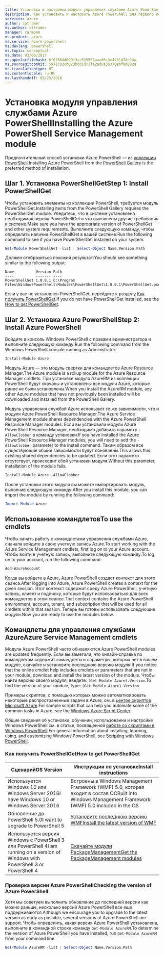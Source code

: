```yaml
---
title: Установка и настройка модуля управления службами Azure PowerShell | Документация Майкрософт
description: Как установить и настроить Azure PowerShell для первого использования.
services: azure
author: sptramer
ms.author: sttramer
manager: carmonm
ms.product: azure
ms.service: azure-powershell
ms.devlang: powershell
ms.topic: conceptual
ms.date: 03/06/2017
ms.openlocfilehash: 6f0f56dd09913ac535552aaa06c8e4431d78c24a
ms.sourcegitcommit: 5971c92cb023bdd1d71fa2ad0a3b378abfbd092a
ms.translationtype: HT
ms.contentlocale: ru-RU
ms.lasthandoff: 05/23/2018
---
```

# <a name="installing-the-azure-powershell-service-management-module"></a><span data-ttu-id="2f33c-103">Установка модуля управления службами Azure PowerShell</span><span class="sxs-lookup"><span data-stu-id="2f33c-103">Installing the Azure PowerShell Service Management module</span></span>

<span data-ttu-id="2f33c-104">Предпочтительный способ установки Azure PowerShell — из [коллекции PowerShell](https://www.powershellgallery.com/).</span><span class="sxs-lookup"><span data-stu-id="2f33c-104">Installing Azure PowerShell from the [PowerShell Gallery](https://www.powershellgallery.com/) is the preferred method of installation.</span></span>

## <a name="step-1-install-powershellget"></a><span data-ttu-id="2f33c-105">Шаг 1. Установка PowerShellGet</span><span class="sxs-lookup"><span data-stu-id="2f33c-105">Step 1: Install PowerShellGet</span></span>

<span data-ttu-id="2f33c-106">Чтобы установить элементы из коллекции PowerShell, требуется модуль PowerShellGet.</span><span class="sxs-lookup"><span data-stu-id="2f33c-106">Installing items from the PowerShell Gallery requires the PowerShellGet module.</span></span> <span data-ttu-id="2f33c-107">Убедитесь, что в системе установлена необходимая версия PowerShellGet и что выполнены другие требования к системе.</span><span class="sxs-lookup"><span data-stu-id="2f33c-107">Make sure you have the appropriate version of PowerShellGet and other system requirements.</span></span> <span data-ttu-id="2f33c-108">Выполните следующую команду, чтобы определить наличие PowerShellGet в вашей системе:</span><span class="sxs-lookup"><span data-stu-id="2f33c-108">Run the following command to see if you have PowerShellGet installed on your system.</span></span>

```powershell
Get-Module PowerShellGet -list | Select-Object Name,Version,Path
```

<span data-ttu-id="2f33c-109">Должен отобразиться похожий результат:</span><span class="sxs-lookup"><span data-stu-id="2f33c-109">You should see something similar to the following output:</span></span>

```
Name          Version Path
----          ------- ----
PowerShellGet 1.0.0.1 C:\Program Files\WindowsPowerShell\Modules\PowerShellGet\1.0.0.1\PowerShellGet.psd1
```

<span data-ttu-id="2f33c-110">Если у вас не установлен PowerShellGet, перейдите к разделу [Как получить PowerShellGet](#how-to-get-powershellget).</span><span class="sxs-lookup"><span data-stu-id="2f33c-110">If you do not have PowerShellGet installed, see the [How to get PowerShellGet](#how-to-get-powershellget).</span></span>

## <a name="step-2-install-azure-powershell"></a><span data-ttu-id="2f33c-111">Шаг 2. Установка Azure PowerShell</span><span class="sxs-lookup"><span data-stu-id="2f33c-111">Step 2: Install Azure PowerShell</span></span>

<span data-ttu-id="2f33c-112">Войдите в консоль Windows PowerShell с правами администратора и выполните следующую команду:</span><span class="sxs-lookup"><span data-stu-id="2f33c-112">Run the following command from the Windows PowerShell console running as Administrator:</span></span>

```powershell
Install-Module Azure
```

<span data-ttu-id="2f33c-113">Модуль Azure — это модуль свертки для командлетов Azure Resource Manager.</span><span class="sxs-lookup"><span data-stu-id="2f33c-113">The Azure module is a rollup module for the Azure Resource Manager cmdlets.</span></span> <span data-ttu-id="2f33c-114">При установке модуля AzureRM из коллекции PowerShell будут скачаны и установлены все модули Azure, которые ранее не были установлены.</span><span class="sxs-lookup"><span data-stu-id="2f33c-114">When you install the AzureRM module, any other Azure modules that have not previously been installed will be downloaded and installed from the PowerShell Gallery.</span></span>

<span data-ttu-id="2f33c-115">Модуль управления службой Azure использует те же зависимости, что и модули Azure PowerShell Resource Manager.</span><span class="sxs-lookup"><span data-stu-id="2f33c-115">The Azure Service Management module shares dependencies with the Azure PowerShell Resource Manager modules.</span></span> <span data-ttu-id="2f33c-116">Если вы установили модули Azure PowerShell Resource Manager, необходимо добавить параметр `-AllowClobber` в команду установки.</span><span class="sxs-lookup"><span data-stu-id="2f33c-116">If you have installed the Azure PowerShell Resource Manager modules, you will need to add the `-AllowClobber` parameter to the install command.</span></span> <span data-ttu-id="2f33c-117">Таким образом все существующие общие зависимости будут обновлены.</span><span class="sxs-lookup"><span data-stu-id="2f33c-117">This allows this existing shared dependencies to be updated.</span></span> <span data-ttu-id="2f33c-118">Если этот параметр отсутствует, происходит сбой установки модуля.</span><span class="sxs-lookup"><span data-stu-id="2f33c-118">Without this parameter, installation of the module fails.</span></span>

```powershell
Install-Module Azure -AllowClobber
```

<span data-ttu-id="2f33c-119">После установки этого модуля вы можете импортировать модуль, выполнив следующую команду:</span><span class="sxs-lookup"><span data-stu-id="2f33c-119">After you install this module, you can import the module by running the following command:</span></span>

```powershell
Import-Module Azure
```

## <a name="to-use-the-cmdlets"></a><span data-ttu-id="2f33c-120">Использование командлетов</span><span class="sxs-lookup"><span data-stu-id="2f33c-120">To use the cmdlets</span></span>

<span data-ttu-id="2f33c-121">Чтобы начать работу с командлетами управления службами Azure, сначала войдите в свою учетную запись Azure.</span><span class="sxs-lookup"><span data-stu-id="2f33c-121">To start working with the Azure Service Management cmdlets, first log on to your Azure account.</span></span> <span data-ttu-id="2f33c-122">Чтобы войти в учетную запись, выполните следующую команду:</span><span class="sxs-lookup"><span data-stu-id="2f33c-122">To log on to your account, run the following command:</span></span>

```powershell
Add-AzureAccount
```

<span data-ttu-id="2f33c-123">Когда вы войдете в Azure, Azure PowerShell создаст контекст для этого сеанса.</span><span class="sxs-lookup"><span data-stu-id="2f33c-123">After logging into Azure, Azure PowerShell creates a context for the given session.</span></span> <span data-ttu-id="2f33c-124">Этот контекст содержит среду Azure PowerShell, учетную запись, клиент и подписку, которые будут использоваться для всех командлетов в этом сеансе.</span><span class="sxs-lookup"><span data-stu-id="2f33c-124">That context contains the Azure PowerShell environment, account, tenant, and subscription that will be used for all cmdlets within that session.</span></span> <span data-ttu-id="2f33c-125">Теперь вы готовы использовать следующие модули.</span><span class="sxs-lookup"><span data-stu-id="2f33c-125">Now you are ready to use the modules below.</span></span>

## <a name="azure-service-management-cmdlets"></a><span data-ttu-id="2f33c-126">Командлеты для управления службами Azure</span><span class="sxs-lookup"><span data-stu-id="2f33c-126">Azure Service Management cmdlets</span></span>

<span data-ttu-id="2f33c-127">Модули Azure PowerShell часто обновляются.</span><span class="sxs-lookup"><span data-stu-id="2f33c-127">Azure PowerShell modules are updated frequently.</span></span> <span data-ttu-id="2f33c-128">Если вы заметили, что онлайн-справка по командлетам содержит командлеты и параметры, которых нет в вашем модуле, скачайте и установите последнюю версию модуля.</span><span class="sxs-lookup"><span data-stu-id="2f33c-128">If you notice that the online cmdlet help includes cmdlets or parameters that are not in your module, download and install the latest version of the module.</span></span> <span data-ttu-id="2f33c-129">Чтобы найти версию своего модуля, введите: `(Get-Module Azure).Version`.</span><span class="sxs-lookup"><span data-stu-id="2f33c-129">To find the version of your module, type: `(Get-Module Azure).Version`.</span></span>

<span data-ttu-id="2f33c-130">Примеры скриптов, с помощью которых можно автоматизировать некоторые распространенные задачи в Azure, см. в [центре скриптов Microsoft Azure](http://www.windowsazure.com/documentation/scripts/).</span><span class="sxs-lookup"><span data-stu-id="2f33c-130">For sample scripts that can help you automate some of the common tasks in Azure, see the [Windows Azure Script Center](http://www.windowsazure.com/documentation/scripts/).</span></span>

<span data-ttu-id="2f33c-131">Общие сведения об установке, обучении, использовании и настройке Windows PowerShell см. в статье, посвященной [работе со скриптами в Windows PowerShell](http://go.microsoft.com/fwlink/p/?linkid=320210).</span><span class="sxs-lookup"><span data-stu-id="2f33c-131">For general information about installing, learning, using, and customizing Windows PowerShell, see [Scripting with Windows PowerShell](http://go.microsoft.com/fwlink/p/?linkid=320210).</span></span>

### <a name="how-to-get-powershellget"></a><span data-ttu-id="2f33c-132">Как получить PowerShellGet</span><span class="sxs-lookup"><span data-stu-id="2f33c-132">How to get PowerShellGet</span></span>

|<span data-ttu-id="2f33c-133">Сценарий</span><span class="sxs-lookup"><span data-stu-id="2f33c-133">OS Version</span></span>|<span data-ttu-id="2f33c-134">Инструкции по установке</span><span class="sxs-lookup"><span data-stu-id="2f33c-134">Install instructions</span></span>|
|---|---|
|<span data-ttu-id="2f33c-135">Используется Windows 10 или Windows Server 2016</span><span class="sxs-lookup"><span data-stu-id="2f33c-135">I have Windows 10 or Windows Server 2016</span></span>|<span data-ttu-id="2f33c-136">Встроены в Windows Management Framework (WMF) 5.0, которая входит в состав ОС</span><span class="sxs-lookup"><span data-stu-id="2f33c-136">Built into Windows Management Framework (WMF) 5.0 included in the OS</span></span>|
|<span data-ttu-id="2f33c-137">Обновление до PowerShell 5.0</span><span class="sxs-lookup"><span data-stu-id="2f33c-137">I want to upgrade to PowerShell 5</span></span>|[<span data-ttu-id="2f33c-138">Установите последнюю версию WMF</span><span class="sxs-lookup"><span data-stu-id="2f33c-138">Install the latest version of WMF</span></span>](https://www.microsoft.com/en-us/download/details.aspx?id=54616)|
|<span data-ttu-id="2f33c-139">Используется версия Windows с PowerShell 3 или PowerShell 4</span><span class="sxs-lookup"><span data-stu-id="2f33c-139">I am running on a version of Windows with PowerShell 3 or PowerShell 4</span></span>|[<span data-ttu-id="2f33c-140">Скачайте модули PackageManagement</span><span class="sxs-lookup"><span data-stu-id="2f33c-140">Get the PackageManagement modules</span></span>](http://go.microsoft.com/fwlink/?LinkID=746217)|

<a id="helpmechoose"></a>
### <a name="checking-the-version-of-azure-powershell"></a><span data-ttu-id="2f33c-141">Проверка версии Azure PowerShell</span><span class="sxs-lookup"><span data-stu-id="2f33c-141">Checking the version of Azure PowerShell</span></span>

<span data-ttu-id="2f33c-142">Хотя мы советуем выполнить обновление до последней версии как можно раньше, несколько версий Azure PowerShell все еще поддерживаются.</span><span class="sxs-lookup"><span data-stu-id="2f33c-142">Although we encourage you to upgrade to the latest version as early as possible, several versions of Azure PowerShell are support.</span></span> <span data-ttu-id="2f33c-143">Чтобы определить, какая версия Azure PowerShell установлена, выполните в командной строке команду `Get-Module AzureRM`.</span><span class="sxs-lookup"><span data-stu-id="2f33c-143">To determine the version of Azure PowerShell you have installed, run `Get-Module AzureRM` from your command line.</span></span>

```powershell
Get-Module AzureRM -list | Select-Object Name,Version,Path
```
